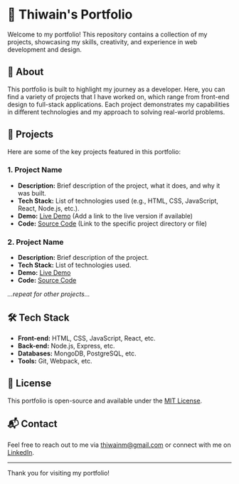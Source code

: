 # 🌟 Thiwain's Portfolio

Welcome to my portfolio! This repository contains a collection of my projects, showcasing my skills, creativity, and experience in web development and design.

## 🚀 About

This portfolio is built to highlight my journey as a developer. Here, you can find a variety of projects that I have worked on, which range from front-end design to full-stack applications. Each project demonstrates my capabilities in different technologies and my approach to solving real-world problems.

## 📂 Projects

Here are some of the key projects featured in this portfolio:

### 1. **Project Name**
- **Description:** Brief description of the project, what it does, and why it was built.
- **Tech Stack:** List of technologies used (e.g., HTML, CSS, JavaScript, React, Node.js, etc.).
- **Demo:** [Live Demo](#) (Add a link to the live version if available)
- **Code:** [Source Code](#) (Link to the specific project directory or file)

### 2. **Project Name**
- **Description:** Brief description of the project.
- **Tech Stack:** List of technologies used.
- **Demo:** [Live Demo](#)
- **Code:** [Source Code](#)

*...repeat for other projects...*

## 🛠️ Tech Stack

- **Front-end:** HTML, CSS, JavaScript, React, etc.
- **Back-end:** Node.js, Express, etc.
- **Databases:** MongoDB, PostgreSQL, etc.
- **Tools:** Git, Webpack, etc.

## 📄 License

This portfolio is open-source and available under the [MIT License](LICENSE).

## 📬 Contact

Feel free to reach out to me via [thiwainm@gmail.com](mailto:thiwainm@gmail.com) or connect with me on [LinkedIn](https://www.linkedin.com/in/thiwain-medagama-968806313/).

---

Thank you for visiting my portfolio!
